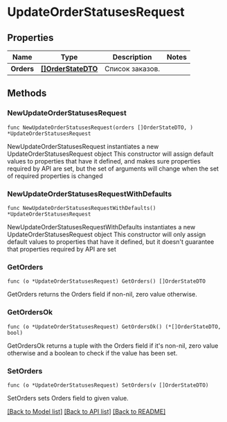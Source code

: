 # UpdateOrderStatusesRequest

## Properties

Name | Type | Description | Notes
------------ | ------------- | ------------- | -------------
**Orders** | [**[]OrderStateDTO**](OrderStateDTO.md) | Список заказов. | 

## Methods

### NewUpdateOrderStatusesRequest

`func NewUpdateOrderStatusesRequest(orders []OrderStateDTO, ) *UpdateOrderStatusesRequest`

NewUpdateOrderStatusesRequest instantiates a new UpdateOrderStatusesRequest object
This constructor will assign default values to properties that have it defined,
and makes sure properties required by API are set, but the set of arguments
will change when the set of required properties is changed

### NewUpdateOrderStatusesRequestWithDefaults

`func NewUpdateOrderStatusesRequestWithDefaults() *UpdateOrderStatusesRequest`

NewUpdateOrderStatusesRequestWithDefaults instantiates a new UpdateOrderStatusesRequest object
This constructor will only assign default values to properties that have it defined,
but it doesn't guarantee that properties required by API are set

### GetOrders

`func (o *UpdateOrderStatusesRequest) GetOrders() []OrderStateDTO`

GetOrders returns the Orders field if non-nil, zero value otherwise.

### GetOrdersOk

`func (o *UpdateOrderStatusesRequest) GetOrdersOk() (*[]OrderStateDTO, bool)`

GetOrdersOk returns a tuple with the Orders field if it's non-nil, zero value otherwise
and a boolean to check if the value has been set.

### SetOrders

`func (o *UpdateOrderStatusesRequest) SetOrders(v []OrderStateDTO)`

SetOrders sets Orders field to given value.



[[Back to Model list]](../README.md#documentation-for-models) [[Back to API list]](../README.md#documentation-for-api-endpoints) [[Back to README]](../README.md)


